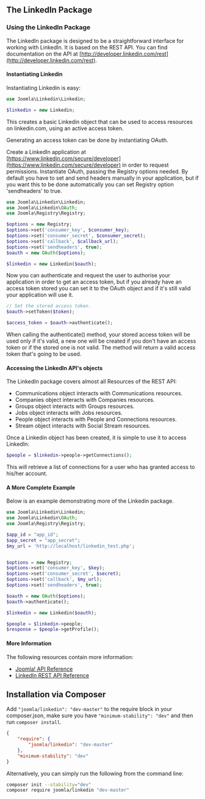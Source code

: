 ## The LinkedIn Package

### Using the LinkedIn Package

The LinkedIn package is designed to be a straightforward interface for working with LinkedIn. It is based on the REST API. You can find documentation on the API at [http://developer.linkedin.com/rest](http://developer.linkedin.com/rest).

#### Instantiating Linkedin

Instantiating Linkedin is easy:

```php
use Joomla\Linkedin\Linkedin;

$linkedin = new Linkedin;
```

This creates a basic Linkedin object that can be used to access resources on linkedin.com, using an active access token.

Generating an access token can be done by instantiating OAuth.

Create a LinkedIn application at [https://www.linkedin.com/secure/developer](https://www.linkedin.com/secure/developer) in order to request permissions.
Instantiate OAuth, passing the Registry options needed. By default you have to set and send headers manually in your application, but if you want this to be done automatically you can set Registry option 'sendheaders' to true.

```php
use Joomla\Linkedin\Linkedin;
use Joomla\Linkedin\OAuth;
use Joomla\Registry\Registry;

$options = new Registry;
$options->set('consumer_key', $consumer_key);
$options->set('consumer_secret', $consumer_secret);
$options->set('callback', $callback_url);
$options->set('sendheaders', true);
$oauth = new OAuth($options);

$linkedin = new Linkedin($oauth);
```

Now you can authenticate and request the user to authorise your application in order to get an access token, but if you already have an access token stored you can set it to the OAuth object and if it's still valid your application will use it.

```php
// Set the stored access token.
$oauth->setToken($token);

$access_token = $oauth->authenticate();
```

When calling the authenticate() method, your stored access token will be used only if it's valid, a new one will be created if you don't have an access token or if the stored one is not valid. The method will return a valid access token that's going to be used.

#### Accessing the LinkedIn API's objects

The LinkedIn package covers almost all Resources of the REST API:
* Communications object interacts with Communications resources.
* Companies object interacts with Companies resources.
* Groups object interacts with Groups resources.
* Jobs object interacts with Jobs resources.
* People object interacts with People and Connections resources.
* Stream object interacts with Social Stream resources.

Once a Linkedin object has been created, it is simple to use it to access LinkedIn:

```php
$people = $linkedin->people->getConnections();
```

This will retrieve a list of connections for a user who has granted access to his/her account.

#### A More Complete Example

Below is an example demonstrating more of the Linkedin package.

```php
use Joomla\Linkedin\Linkedin;
use Joomla\Linkedin\OAuth;
use Joomla\Registry\Registry;

$app_id = "app_id";
$app_secret = "app_secret";
$my_url = 'http://localhost/linkedin_test.php';


$options = new Registry;
$options->set('consumer_key', $key);
$options->set('consumer_secret', $secret);
$options->set('callback', $my_url);
$options->set('sendheaders', true);

$oauth = new OAuth($options);
$oauth->authenticate();

$linkedin = new Linkedin($oauth);

$people = $linkedin->people;
$response = $people->getProfile();
```

#### More Information

The following resources contain more information:
* [Joomla! API Reference](http://api.joomla.org)
* [LinkedIn REST API Reference](http://developer.linkedin.com/rest)


## Installation via Composer

Add `"joomla/linkedin": "dev-master"` to the require block in your composer.json, make sure you have `"minimum-stability": "dev"` and then run `composer install`.

```json
{
	"require": {
		"joomla/linkedin": "dev-master"
	},
	"minimum-stability": "dev"
}
```

Alternatively, you can simply run the following from the command line:

```sh
composer init --stability="dev"
composer require joomla/linkedin "dev-master"
```
